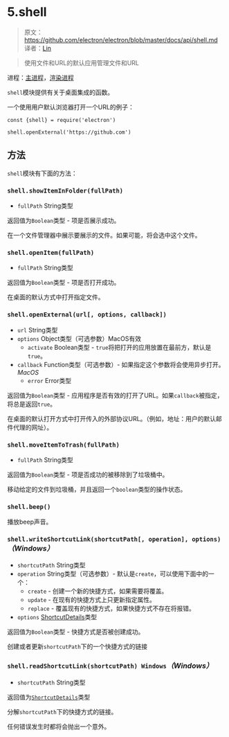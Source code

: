 # 5.shell

> 原文：https://github.com/electron/electron/blob/master/docs/api/shell.md    
译者：[Lin](https://github.com/ShmilyLin)   

> 使用文件和URL的默认应用管理文件和URL

进程：[主进程](../../guides/glossary-of-terms.html#main-process)，[渲染进程](../../guides/glossary-of-terms.html#renderer-process)

`shell`模块提供有关于桌面集成的函数。

一个使用用户默认浏览器打开一个URL的例子：

    const {shell} = require('electron')

    shell.openExternal('https://github.com')

<h2 id="methods">方法</h2>

`shell`模块有下面的方法：

<h3 id="shell-showItemInFolder"><code>shell.showItemInFolder(fullPath)</code></h3>

 * `fullPath` String类型

返回值为`Boolean`类型 - 项是否展示成功。

在一个文件管理器中展示要展示的文件。如果可能，将会选中这个文件。

<h3 id="shell-openItem"><code>shell.openItem(fullPath)</code></h3>

 * `fullPath` String类型

返回值为`Boolean`类型 - 项是否打开成功。

在桌面的默认方式中打开指定文件。

<h3 id="shell-openExternal"><code>shell.openExternal(url[, options, callback])</code></h3>

 * `url` String类型
 * `options` Object类型（可选参数）MacOS有效
     * `activate` Boolean类型 - `true`将把打开的应用放置在最前方，默认是`true`。
 * `callback` Function类型（可选参数）- 如果指定这个参数将会使用异步打开。*MacOS*
     * `error` Error类型

返回值为`Boolean`类型 - 应用程序是否有效的打开了URL。如果`callback`被指定，将总是返回`true`。

在桌面的默认打开方式中打开传入的外部协议URL。（例如，地址：用户的默认邮件代理的网址）。

<h3 id="shell-moveItemToTrash"><code>shell.moveItemToTrash(fullPath)</code></h3>

 * `fullPath` String类型

返回值为`Boolean`类型 - 项是否成功的被移除到了垃圾桶中。

移动给定的文件到垃圾桶，并且返回一个`boolean`类型的操作状态。

<h3 id="shell-beep"><code>shell.beep()</code></h3>

播放beep声音。

<h3 id="shell-writeShortcutLink"><code>shell.writeShortcutLink(shortcutPath[, operation], options)</code> <i>（Windows）</i></h3>

 * `shortcutPath` String类型
 * `operation` String类型（可选参数）- 默认是`create`，可以使用下面中的一个：
     * `create` - 创建一个新的快捷方式，如果需要将覆盖。
     * `update` - 在现有的快捷方式上只更新指定属性。
     * `replace` - 覆盖现有的快捷方式，如果快捷方式不存在将报错。
 * `options` [ShortcutDetails](https://github.com/electron/electron/blob/master/docs/api/structures/shortcut-details.md)类型

返回值为`Boolean`类型 - 快捷方式是否被创建成功。

创建或者更新`shortcutPath`下的一个快捷方式的链接

<h3 id="shell-"><code>shell.readShortcutLink(shortcutPath) Windows</code><i>（Windows）</i></h3>

 * `shortcutPath` String类型

返回值为[`ShortcutDetails`](https://github.com/electron/electron/blob/master/docs/api/structures/shortcut-details.md)类型

分解`shortcutPath`下的快捷方式的链接。

任何错误发生时都将会抛出一个意外。